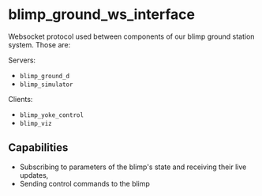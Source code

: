 blimp_ground_ws_interface
=========================
Websocket protocol used between components of our blimp ground station system. Those are:

Servers:
 - `blimp_ground_d`
 - `blimp_simulator`

Clients:
 - `blimp_yoke_control`
 - `blimp_viz`

Capabilities
------------
 - Subscribing to parameters of the blimp's state and receiving their live updates,
 - Sending control commands to the blimp
 